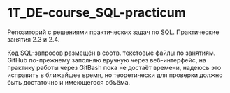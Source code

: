 # 1T_DE-course_SQL-practicum
Репозиторий с решениями практических задач по SQL. Практические занятия 2.3 и 2.4.

Код SQL-запросов размещён в соотв. текстовые файлы по занятиям. GitHub по-прежнему заполняю вручную через веб-интерфейс, на практику работы через GitBash пока не достаёт времени, надеюсь это исправить в ближайшее время, но теоретически для проверки должно быть достаточно и имеющегося объёма.
